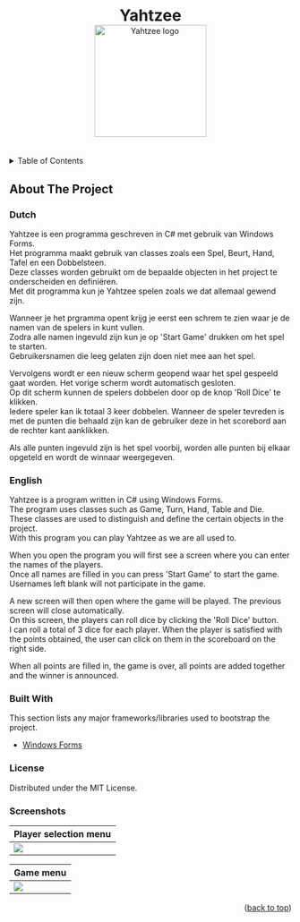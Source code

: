 ﻿<div align="center">
    <h1 style="padding: 0; margin-bottom: 0">Yahtzee</h1>
    <img src="https://imgur.com/imzWKDL.png" alt="Yahtzee logo" height="200px">
</div>
<br><br>
<details>
    <summary>Table of Contents</summary>
    <ul>
        <li>
            <a href="#about-the-project">About The Project</a>
            <ul>
                <li><a href="#dutch">Dutch</a></li>
                <li><a href="#english">English</a></li>
                <li><a href="#built-with">Built With</a></li>
                <li><a href="#license">License</a></li>
                <li><a href="#screenshots">Screenshots</a></li>
            </ul>
        </li>
    </ul>
</details>

## About The Project

### Dutch

Yahtzee is een programma geschreven in C# met gebruik van Windows Forms.<br>
Het programma maakt gebruik van classes zoals een Spel, Beurt, Hand, Tafel en een Dobbelsteen.<br>
Deze classes worden gebruikt om de bepaalde objecten in het project te onderscheiden en definiëren.<br>
Met dit programma kun je Yahtzee spelen zoals we dat allemaal gewend zijn.<br>

Wanneer je het prgramma opent krijg je eerst een schrem te zien waar je de namen van de spelers in kunt vullen.<br>
Zodra alle namen ingevuld zijn kun je op 'Start Game' drukken om het spel te starten.<br>
Gebruikersnamen die leeg gelaten zijn doen niet mee aan het spel.<br>

Vervolgens wordt er een nieuw scherm geopend waar het spel gespeeld gaat worden. Het vorige scherm wordt automatisch gesloten.<br>
Op dit scherm kunnen de spelers dobbelen door op de knop 'Roll Dice' te klikken.<br>
Iedere speler kan ik totaal 3 keer dobbelen. Wanneer de speler tevreden is met de punten die behaald zijn kan de gebruiker deze in het scorebord aan de rechter kant aanklikken.<br>

Als alle punten ingevuld zijn is het spel voorbij, worden alle punten bij elkaar opgeteld en wordt de winnaar weergegeven.<br>

### English

Yahtzee is a program written in C# using Windows Forms.<br>
The program uses classes such as Game, Turn, Hand, Table and Die.<br>
These classes are used to distinguish and define the certain objects in the project.<br>
With this program you can play Yahtzee as we are all used to.<br>

When you open the program you will first see a screen where you can enter the names of the players.<br>
Once all names are filled in you can press 'Start Game' to start the game.<br>
Usernames left blank will not participate in the game.<br>

A new screen will then open where the game will be played. The previous screen will close automatically.<br>
On this screen, the players can roll dice by clicking the 'Roll Dice' button.<br>
I can roll a total of 3 dice for each player. When the player is satisfied with the points obtained, the user can click on them in the scoreboard on the right side.<br>

When all points are filled in, the game is over, all points are added together and the winner is announced.<br>

### Built With

This section lists any major frameworks/libraries used to bootstrap the project.

* [Windows Forms](https://en.wikipedia.org/wiki/Windows_Forms)

### License
Distributed under the MIT License.

### Screenshots

| Player selection menu                       |
|---------------------------------------------|
| <img src="https://i.imgur.com/pmzTHEW.png"> |

| Game menu                                   |
|---------------------------------------------|
| <img src="https://i.imgur.com/5qff9Hd.png"> |

<p align="right">(<a href="#top">back to top</a>)</p>